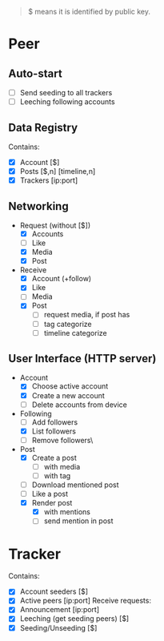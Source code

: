 > $ means it is identified by public key.

# Peer

## Auto-start
 - [ ] Send seeding to all trackers
 - [ ] Leeching following accounts

## Data Registry
Contains:
 - [x] Account [$]
 - [x] Posts [$,n] [timeline,n]
 - [x] Trackers [ip:port]

## Networking
 - Request (without [$])
    - [x] Accounts
    - [ ] Like
    - [x] Media
    - [x] Post
 - Receive
    - [x] Account (+follow)
    - [x] Like
    - [ ] Media
    - [x] Post
       - [ ] request media, if post has
       - [ ] tag categorize
       - [ ] timeline categorize

## User Interface (HTTP server)
 - Account
    - [x] Choose active account
    - [x] Create a new account
    - [ ] Delete accounts from device
 - Following
    - [ ] Add followers
    - [x] List followers
    - [ ] Remove followers\
 - Post
    - [x] Create a post
       - [ ] with media
       - [ ] with tag
    - [ ] Download mentioned post
    - [ ] Like a post
    - [x] Render post
       - [x] with mentions
       - [ ] send mention in post

# Tracker 
Contains:
 - [x] Account seeders [$]
 - [x] Active peers [ip:port]
Receive requests:
 - [x] Announcement [ip:port]
 - [x] Leeching (get seeding peers) [$]
 - [x] Seeding/Unseeding [$]